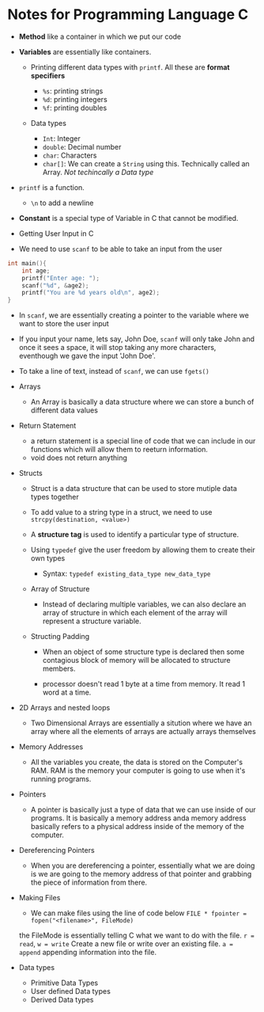 # Notes for Programming Language C

- **Method** like a container in which we put our code

- **Variables** are essentially like containers.

   - Printing different data types with `printf`. All these are **format specifiers**
      - `%s`: printing strings
      - `%d`: printing integers
      - `%f`: printing doubles

   - Data types
      - `Int`: Integer
      - `double`: Decimal number
      - `char`: Characters
      - `char[]`: We can create a `String` using this. Technically called an Array. *Not techincally a Data type*

- `printf` is a function.

   - `\n` to add a newline

- **Constant** is a special type of Variable in C that cannot be modified.

- Getting User Input in C

- We need to use `scanf` to be able to take an input from the user

```c {"id":"01J31B0DBRJA5KW0SD189EPEN1"}
int main(){
    int age;
    printf("Enter age: ");
    scanf("%d", &age2);
    printf("You are %d years old\n", age2);
}
```

- In `scanf`, we are essentially creating a pointer to the variable where we want to store the user input
- If you input your name, lets say, John Doe, `scanf` will only take John and once it sees a space, it will stop taking any more characters, eventhough we gave the input 'John Doe'.
- To take a line of text, instead of `scanf`, we can use `fgets()`

- Arrays

   - An Array is basically a data structure where we can store a bunch of different data values

- Return Statement

   - a return statement is a special line of code that we can include in our functions which will allow them to reeturn information.
   - void does not return anything

- Structs
    - Struct is a data structure that can be used to store mutiple data types together

    - To add value to a string type in a struct, we need to use `strcpy(destination, <value>)`

    - A **structure tag** is used to identify a particular type of structure.

    - Using `typedef` give the user freedom by allowing them to create their own types
        - Syntax: `typedef existing_data_type new_data_type`
    
    - Array of Structure
        - Instead of declaring multiple variables, we can also declare an array of structure in which each element of the array will represent a structure variable.
    
    - Structing Padding
        - When an object of some structure type is declared then some contagious block of memory will be allocated to structure members.
        
        - processor doesn't read 1 byte at a time from memory. It read 1 word at a time.


- 2D Arrays and nested loops
    
    - Two Dimensional Arrays are essentially a sitution where we have an array where all the elements of arrays are actually arrays themselves

- Memory Addresses
    
    - All the variables you create, the data is stored on the Computer's RAM. RAM is the memory your computer is going to use when it's running programs.

- Pointers
    - A pointer is basically just a type of data that we can use inside of our programs. It is basically a memory address anda memory address basically refers to a physical address inside of the memory of the computer.

- Dereferencing Pointers
    
    - When you are dereferencing a pointer, essentially what we are doing is we are going to the memory address of that pointer and grabbing the piece of information from there.

- Making Files
    - We can make files using the line of code below
    `FILE * fpointer = fopen("<filename>", FileMode)`
    
    the FileMode is essentially telling C what we want to do with the file.
    `r = read`, 
    `w = write` Create a new file or write over an existing file. `a = append` appending information into the file.

- Data types
    
    - Primitive Data Types
    - User defined Data types
    - Derived Data types
